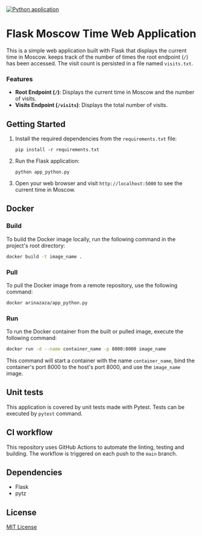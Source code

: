 [![Python application](https://github.com/arinazaza/S24-core-course-labs-Zavelevich/actions/workflows/app_python.yml/badge.svg)](https://github.com/arinazaza/S24-core-course-labs-Zavelevich/actions/workflows/app_python.yml)
# Flask Moscow Time Web Application

This is a simple web application built with Flask that displays the current time in Moscow. keeps track of the number of times the root endpoint (`/`) has been accessed. The visit count is persisted in a file named `visits.txt`.

### Features

- **Root Endpoint (`/`)**: Displays the current time in Moscow and the number of visits.
- **Visits Endpoint (`/visits`)**: Displays the total number of visits.

## Getting Started

1. Install the required dependencies from the `requirements.txt` file:
   ```shell
   pip install -r requirements.txt
   ```

2. Run the Flask application:
   ```shell
   python app_python.py
   ```

3. Open your web browser and visit `http://localhost:5000` to see the current time in Moscow.

## Docker

### Build

To build the Docker image locally, run the following command in the project's root directory:

```bash
docker build -t image_name .
```

### Pull

To pull the Docker image from a remote repository, use the following command:

```bash
docker arinazaza/app_python.py 
```

### Run

To run the Docker container from the built or pulled image, execute the following command:

```bash
docker run -d --name container_name -p 8000:8000 image_name
```

This command will start a container with the name `container_name`, bind the container's port 8000 to the host's port 8000, and use the `image_name` image.

## Unit tests

This application is covered by unit tests made with Pytest. Tests can be executed by `pytest` command.

## CI workflow 

This repository uses GitHub Actions to automate the linting, testing and building. The workflow is triggered on each push to the `main` branch.

## Dependencies

- Flask
- pytz

## License

[MIT License](LICENSE)